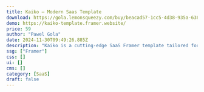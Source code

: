 ```yaml
---
title: Kaiko — Modern Saas Template
download: https://gola.lemonsqueezy.com/buy/beacad57-1cc5-4d38-935a-638de0c1b7d3
demo: https://kaiko-template.framer.website/
price: 59
author: "Pawel Gola"
date: 2024-11-30T09:49:26.885Z
description: "Kaiko is a cutting-edge SaaS Framer template tailored for software companies, fintech startups, tech startups, and SaaS businesses. Ideal for enterprise solutions, cloud services, AI platforms, and digital products."
ssg: ["Framer"]
css: []
ui: []
cms: []
category: [SaaS]
draft: false
---
```

